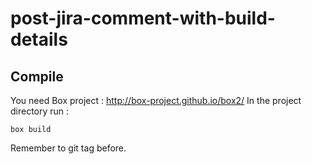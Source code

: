 # post-jira-comment-with-build-details

## Compile

You need Box project : http://box-project.github.io/box2/
In the project directory run :

```
box build
```

Remember to git tag before.
